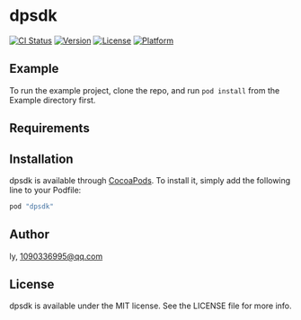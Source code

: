 # dpsdk

[![CI Status](http://img.shields.io/travis/ly/dpsdk.svg?style=flat)](https://travis-ci.org/ly/dpsdk)
[![Version](https://img.shields.io/cocoapods/v/dpsdk.svg?style=flat)](http://cocoapods.org/pods/dpsdk)
[![License](https://img.shields.io/cocoapods/l/dpsdk.svg?style=flat)](http://cocoapods.org/pods/dpsdk)
[![Platform](https://img.shields.io/cocoapods/p/dpsdk.svg?style=flat)](http://cocoapods.org/pods/dpsdk)

## Example

To run the example project, clone the repo, and run `pod install` from the Example directory first.

## Requirements

## Installation

dpsdk is available through [CocoaPods](http://cocoapods.org). To install
it, simply add the following line to your Podfile:

```ruby
pod "dpsdk"
```

## Author

ly, 1090336995@qq.com

## License

dpsdk is available under the MIT license. See the LICENSE file for more info.

